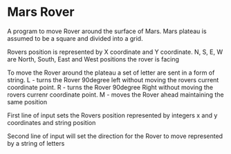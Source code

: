 # Mars Rover
A program to move Rover around the surface of Mars.
Mars plateau is assumed to be a square and divided into a grid.

Rovers position is represented by X coordinate and Y coordinate.
N, S, E, W are North, South, East and West positions the rover is facing

To move the Rover around the plateau a set of letter are sent in a form of string.
L - turns the Rover 90degree left without moving the rovers current coordinate point.
R - turns the Rover 90degree Right without moving the rovers currenr coordinate point.
M - moves the Rover ahead maintaining the same position

First line of input sets the Rovers position represented by integers x and y coordinates and string position

Second line of input will set the direction for the Rover to move represented by a string of letters
